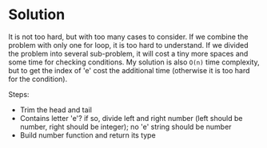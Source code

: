 # Solution
It is not too hard, but with too many cases to consider. If we combine the problem with only one for loop, it is too hard to understand. If we divided the problem into several sub-problem, it will cost a tiny more spaces and some time for checking conditions. My solution is also `O(n)` time complexity, but to get the index of 'e' cost the additional time (otherwise it is too hard for the condition).

Steps:
* Trim the head and tail
* Contains letter 'e'? if so, divide left and right number (left should be number, right should be integer); no 'e' string should be number
* Build number function and return its type
